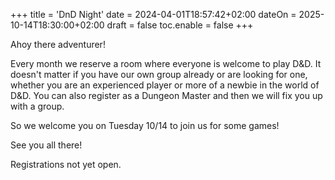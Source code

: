 +++
title = 'DnD Night'
date = 2024-04-01T18:57:42+02:00
dateOn = 2025-10-14T18:30:00+02:00
draft = false
toc.enable = false
+++

Ahoy there adventurer!

Every month we reserve a room where everyone is welcome to play D&D. It doesn't matter if you have our own group already or are looking for one, whether you are an experienced player or more of a newbie in the world of D&D. You can also register as a Dungeon Master and then we will fix you up with a group.

So we welcome you on Tuesday 10/14 to join us for some games!

See you all there!

Registrations not yet open.